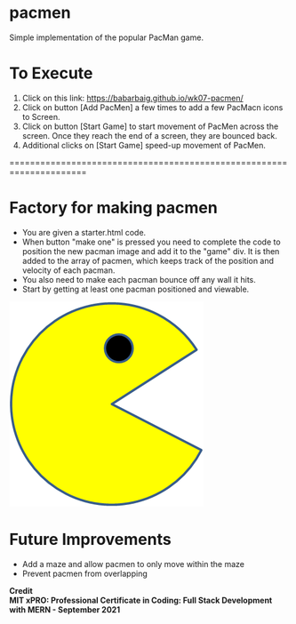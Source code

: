 # pacmen

Simple implementation of the popular PacMan game.

# To Execute

1. Click on this link: <https://babarbaig.github.io/wk07-pacmen/>  
2. Click on button [Add PacMen] a few times to add a few PacMacn icons to Screen.  
3. Click on button [Start Game] to start movement of PacMen across the screen.  Once they reach the end of a screen, they are bounced back.
4. Additional clicks on [Start Game] speed-up movement of PacMen.

=====================================================================

# Factory for making pacmen

* You are given a starter.html code.
* When button "make one" is pressed you need to complete the code to position the new pacman image and add it to the "game" div. It is then added to the array of pacmen, which keeps track of the position and velocity of each pacman.
* You also need to make each pacman bounce off any wall it hits. 
* Start by getting at least one pacman positioned and viewable. 

<img src="PacMan1.png">

# Future Improvements

* Add a maze and allow pacmen to only move within the maze
* Prevent pacmen from overlapping

**Credit  
MIT xPRO: Professional Certificate in Coding: Full Stack Development with MERN - September 2021**
